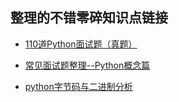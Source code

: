﻿## 整理的不错零碎知识点链接
- [110道Python面试题（真题）](https://zhuanlan.zhihu.com/p/54430650)

- [常见面试题整理--Python概念篇](https://zhuanlan.zhihu.com/p/23526961)

- [python字节码与二进制分析](https://www.cnblogs.com/H1916K/articles/6748997.html)  
